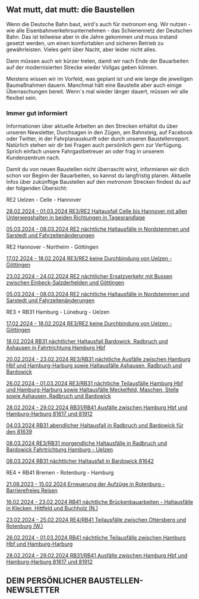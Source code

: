 Wat mutt, dat mutt: die Baustellen
----------

Wenn die Deutsche Bahn baut, wird's auch für *metronom* eng.
Wir nutzen - wie alle Eisenbahnverkehrsunternehmen - das Schienennetz der Deutschen Bahn. Das ist teilweise aber in die Jahre gekommen und muss instand gesetzt werden, um einen komfortablen und sicheren Betrieb zu gewährleisten. Vieles geht über Nacht, aber leider nicht alles.

Dann müssen auch wir kürzer treten, damit wir nach Ende der Bauarbeiten auf der modernisierten Strecke wieder Vollgas geben können.

Meistens wissen wir im Vorfeld, was geplant ist und wie lange die jeweiligen Baumaßnahmen dauern. Manchmal hält eine Baustelle aber auch einige Überraschungen bereit. Wenn´s mal wieder länger dauert, müssen wir alle flexibel sein.

### Immer gut informiert ###

Informationen über aktuelle Arbeiten an den Strecken erhältst du über unseren Newsletter, Durchsagen in den Zügen, am Bahnsteig, auf Facebook oder Twitter, in der Fahrplanauskunft oder durch unseren Baustellenreport. Natürlich stehen wir dir bei Fragen auch persönlich gern zur Verfügung. Sprich einfach unsere Fahrgastbetreuer an oder frag in unserem Kundenzentrum nach.

Damit du von neuen Baustellen nicht überrascht wirst, informieren wir dich schon vor Beginn der Bauarbeiten, so kannst du langfristig planen. Aktuelle Infos über zukünftige Baustellen auf den *metronom* Strecken findest du auf der folgenden Übersicht:

RE2 Uelzen - Celle - Hannover

[28.02.2024 - 01.03.2024 RE3/RE2 Haltausfall Celle bis Hannover mit allen Unterwegshalten in beiden Richtungen in Tagesrandlage](https://www.der-metronom.de/baustellen/re3-re2-haltausfall-celle-bis-hannover-mit-allen-unterwegshalten-in-beiden-richtungen-in-tagesrandlage/)

[05.03.2024 - 08.03.2024 RE2 nächtliche Haltausfälle in Nordstemmen und Sarstedt und Fahrzeitenänderungen](https://www.der-metronom.de/baustellen/re2-naechtliche-haltausfaelle-in-nordstemmen-und-sarstedt-und-fahrzeitenaenderungen/)

RE2 Hannover - Northeim - Göttingen

[17.02.2024 - 18.02.2024 RE3/RE2 keine Durchbindung von Uelzen - Göttingen](https://www.der-metronom.de/baustellen/re3-re2-keine-durchbindung-von-uelzen-goettingen/)

[23.02.2024 - 24.02.2024 RE2 nächtlicher Ersatzverkehr mit Bussen zwischen Einbeck-Salzderhelden und Göttingen](https://www.der-metronom.de/baustellen/re2-naechtlicher-ersatzverkehr-mit-bussen-zwischen-einbeck-salzderhelden-und-goettingen/)

[05.03.2024 - 08.03.2024 RE2 nächtliche Haltausfälle in Nordstemmen und Sarstedt und Fahrzeitenänderungen](https://www.der-metronom.de/baustellen/re2-naechtliche-haltausfaelle-in-nordstemmen-und-sarstedt-und-fahrzeitenaenderungen/)

RE3 + RB31 Hamburg - Lüneburg - Uelzen

[17.02.2024 - 18.02.2024 RE3/RE2 keine Durchbindung von Uelzen - Göttingen](https://www.der-metronom.de/baustellen/re3-re2-keine-durchbindung-von-uelzen-goettingen/)

[18.02.2024 RB31 nächtlicher Haltausfall Bardowick, Radbruch und Ashausen in Fahrtrichtung Hamburg Hbf](https://www.der-metronom.de/baustellen/rb31-naechtlicher-haltausfall-bardowick-radbruch-und-ashausen-in-fahrtrichtung-hamburg-hbf/)

[20.02.2024 - 23.02.2024 RE3/RB31 nächtliche Ausfälle zwischen Hamburg Hbf und Hamburg-Harburg sowie Haltausfälle Ashausen, Radbruch und Bardowick](https://www.der-metronom.de/baustellen/re3-rb31-naechtliche-ausfaelle-zwischen-hamburg-hbf-und-hamburg-harburg-sowie-haltausfaelle-ashausen-radbruch-und-bardowick/)

[26.02.2024 - 01.03.2024 RE3/RB31 nächtliche Teilausfälle Hamburg Hbf und Hamburg-Harburg sowie Haltausfälle Meckelfeld, Maschen, Stelle sowie Ashausen, Radbruch und Bardowick](https://www.der-metronom.de/baustellen/re3-rb31-naechtliche-teilausfaelle-hamburg-hbf-und-hamburg-harburg-sowie-haltausfaelle-meckelfeld-maschen-stelle-sowie-ashausen-radbruch-und-bardowick/)

[28.02.2024 - 29.02.2024 RB31/RB41 Ausfälle zwischen Hamburg Hbf und Hamburg-Harburg 81617 und 81912](https://www.der-metronom.de/baustellen/rb31-rb41-naechtliche-ausfaelle-zwischen-hamburg-hbf-und-hamburg-harburg-81617-und-81912/)

[04.03.2024 RB31 abendlicher Haltausfall in Radbruch und Bardowick für den 81639](https://www.der-metronom.de/baustellen/rb31-abendlicher-haltausfall-in-radbruch-und-bardowick-fuer-den-81639/)

[08.03.2024 RE3/RB31 morgendliche Haltausfälle in Radbruch und Bardowick Fahrtrichtung Hamburg - Uelzen](https://www.der-metronom.de/baustellen/re3-rb31-morgendliche-haltausfaelle-in-radbruch-und-bardowick-fahrtrichtung-hamburg-uelzen/)

[08.03.2024 RB31 nächtlicher Haltausfall in Bardowick 81642](https://www.der-metronom.de/baustellen/rb31-naechtlicher-haltausfall-in-bardowick-81642/)

RE4 + RB41 Bremen - Rotenburg - Hamburg

[21.08.2023 - 15.02.2024 Erneuerung der Aufzüge in Rotenburg - Barrierefreies Reisen](https://www.der-metronom.de/baustellen/erneuerung-der-aufzuege-in-rotenburg-barrierefreies-reisen/)

[16.02.2024 - 23.02.2024 RB41 nächtliche Brückenbauarbeiten - Haltausfälle in Klecken, Hittfeld und Buchholz (N.)](https://www.der-metronom.de/baustellen/rb41-naechtliche-brueckenbauarbeiten-haltausfaelle-in-klecken-hittfeld-und-buchholz-n/)

[23.02.2024 - 25.02.2024 RE4/RB41 Teilausfälle zwischen Ottersberg und Rotenburg (W.)](https://www.der-metronom.de/baustellen/re4-rb41-teilausfaelle-zwischen-ottersberg-und-rotenburg-w/)

[26.02.2024 - 01.03.2024 RB41 nächtliche Teilausfälle zwischen Hamburg Hbf und Hamburg-Harburg](https://www.der-metronom.de/baustellen/rb41-naechtliche-teilausfaelle-zwischen-hamburg-hbf-und-hamburg-harburg-2/)

[28.02.2024 - 29.02.2024 RB31/RB41 Ausfälle zwischen Hamburg Hbf und Hamburg-Harburg 81617 und 81912](https://www.der-metronom.de/baustellen/rb31-rb41-naechtliche-ausfaelle-zwischen-hamburg-hbf-und-hamburg-harburg-81617-und-81912/)

DEIN PERSÖNLICHER BAUSTELLEN-NEWSLETTER
----------
